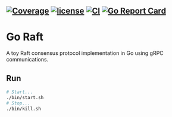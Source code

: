 [![Coverage](https://codecov.io/gh/nwillc/goraft/branch/master/graphs/badge.svg?branch=master)](https://codecov.io/gh/nwillc/goraft)
[![license](https://img.shields.io/github/license/nwillc/goraft)](https://tldrlegal.com/license/-isc-license)
[![CI](https://github.com/nwillc/goraft/workflows/CI/badge.svg)](https://github.com/nwillc/goraft/actions?query=workflow%3CI)
[![Go Report Card](https://goreportcard.com/badge/github.com/nwillc/goraft)](https://goreportcard.com/report/github.com/nwillc/goraft)
------

# Go Raft 

A toy Raft consensus protocol implementation in Go using gRPC communications.

## Run

```bash
# Start...
./bin/start.sh
# Stop...
./bin/kill.sh
```
